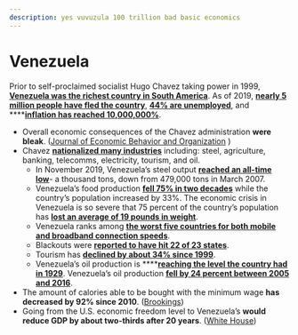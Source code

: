 ```yaml
---
description: yes vuvuzula 100 trillion bad basic economics
---
```


# Venezuela

Prior to self-proclaimed socialist Hugo Chavez taking power in 1999, [**Venezuela was the richest country in South America**](https://www.weforum.org/agenda/2017/08/venezuela-economic-woes-2017-explained/). As of 2019, [**nearly 5 million people have fled the country**](https://www.reuters.com/article/us-venezuela-security-un-idUSKBN1X21MM), [**44% are unemployed**](https://www.bloomberg.com/news/articles/2019-04-09/venezuela-unemployment-nears-that-of-war-ruined-bosnia-imf-says), and ****[**inflation has reached 10,000,000%**](https://www.cnbc.com/2019/08/02/venezuela-inflation-at-10-million-percent-its-time-for-shock-therapy.html).

* Overall economic consequences of the Chavez administration **were bleak**. \([Journal of Economic Behavior and Organization](https://sci-hub.st/10.1016/j.jebo.2015.12.011)  \)
* Chavez [**nationalized many industries**](https://www.reuters.com/article/us-venezuela-election-nationalizations/factbox-venezuelas-nationalizations-under-chavez-idUSBRE89701X20121008) including: steel, agriculture, banking, telecomms, electricity, tourism, and oil.
  * In November 2019, Venezuela’s steel output [**reached an all-time low**](https://fee.org/articles/8-industries-hugo-chavez-nationalized-besides-oil-on-venezuelas-road-to-serfdom/)- a thousand tons, down from 479,000 tons in March 2007.
  * Venezuela’s food production [**fell 75% in two decades**](https://economics21.org/how-socialism-destroyed-venezuela) while the country’s population increased by 33%. The economic crisis in Venezuela is so severe that 75 percent of the country’s population has [**lost an average of 19 pounds in weight**](https://www.independent.co.uk/news/world/americas/venezuela-weight-loss-average-19lb-pounds-food-shortages-economic-crisis-a7595081.html).
  * Venezuela ranks among [**the worst five countries for both mobile and broadband connection speeds**](https://www.reuters.com/article/us-venezuela-cantv/service-dont-rely-on-venezuelas-state-telecoms-firm-cantv-idUSKCN1NR1GQ).
  * Blackouts were [**reported to have hit 22 of 23 states**](https://www.nbcnews.com/storyline/venezuela-crisis/massive-venezuela-power-outage-raises-tensions-amid-crisis-n981076). 
  * Tourism has [**declined by about 34% since 1999**](https://www.macrotrends.net/countries/VEN/venezuela/tourism-statistics).
  * Venezuela’s oil production is ****[**reaching the level the country had in 1929**](https://oilnow.gy/featured/venezuelas-oil-production-regresses-77-years-under-socialism/). Venezuela’s oil production [**fell by 24 percent between 2005 and 2016**](https://mises.org/wire/data-shows-socialists-not-sanctions-destroyed-venezuelas-economy).
* The amount of calories able to be bought with the minimum wage **has decreased by 92% since 2010**. \([Brookings](https://0x0.la/u/5Xt51Wp.pdf#page=9)\)
* Going from the U.S. economic freedom level to Venezuela’s **would reduce GDP by about two-thirds after 20 years**. \([White House](https://www.govinfo.gov/content/pkg/ERP-2019/pdf/ERP-2019-chapter8.pdf)\)




